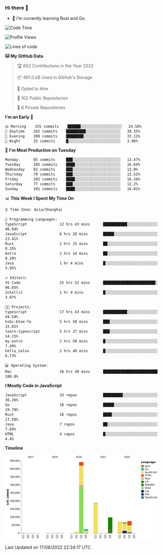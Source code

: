 ### Hi there 👋

- 🌱 I’m currently learning Rust and Go.

<!--START_SECTION:waka-->
![Code Time](http://img.shields.io/badge/Code%20Time-677%20hrs%2031%20mins-blue)

![Profile Views](http://img.shields.io/badge/Profile%20Views-0-blue)

![Lines of code](https://img.shields.io/badge/From%20Hello%20World%20I%27ve%20Written-979%20Thousand%20lines%20of%20code-blue)

**🐱 My GitHub Data** 

> 🏆 652 Contributions in the Year 2022
 > 
> 📦 461.0 kB Used in GitHub's Storage 
 > 
> 💼 Opted to Hire
 > 
> 📜 102 Public Repositories 
 > 
> 🔑 6 Private Repositories  
 > 
**I'm an Early 🐤** 

```text
🌞 Morning    155 commits    ██████░░░░░░░░░░░░░░░░░░░   24.56% 
🌆 Daytime    242 commits    █████████░░░░░░░░░░░░░░░░   38.35% 
🌃 Evening    209 commits    ████████░░░░░░░░░░░░░░░░░   33.12% 
🌙 Night      25 commits     █░░░░░░░░░░░░░░░░░░░░░░░░   3.96%

```
📅 **I'm Most Productive on Tuesday** 

```text
Monday       85 commits     ███░░░░░░░░░░░░░░░░░░░░░░   13.47% 
Tuesday      105 commits    ████░░░░░░░░░░░░░░░░░░░░░   16.64% 
Wednesday    82 commits     ███░░░░░░░░░░░░░░░░░░░░░░   13.0% 
Thursday     79 commits     ███░░░░░░░░░░░░░░░░░░░░░░   12.52% 
Friday       102 commits    ████░░░░░░░░░░░░░░░░░░░░░   16.16% 
Saturday     77 commits     ███░░░░░░░░░░░░░░░░░░░░░░   12.2% 
Sunday       101 commits    ████░░░░░░░░░░░░░░░░░░░░░   16.01%

```


📊 **This Week I Spent My Time On** 

```text
⌚︎ Time Zone: Asia/Shanghai

💬 Programming Languages: 
TypeScript               12 hrs 43 mins      ███████████░░░░░░░░░░░░░░   46.94% 
JavaScript               6 hrs 20 mins       █████░░░░░░░░░░░░░░░░░░░░   23.41% 
Rust                     2 hrs 15 mins       ██░░░░░░░░░░░░░░░░░░░░░░░   8.35% 
Astro                    2 hrs 14 mins       ██░░░░░░░░░░░░░░░░░░░░░░░   8.28% 
Java                     1 hr 4 mins         █░░░░░░░░░░░░░░░░░░░░░░░░   3.95%

🔥 Editors: 
VS Code                  25 hrs 52 mins      ████████████████████████░   96.03% 
IntelliJ                 1 hr 4 mins         █░░░░░░░░░░░░░░░░░░░░░░░░   3.97%

🐱‍💻 Projects: 
typescript               17 hrs 43 mins      ███████████░░░░░░░░░░░░░░   44.54% 
hsbc-btoe-fe             5 hrs 58 mins       ███░░░░░░░░░░░░░░░░░░░░░░   15.01% 
learn-typescript         5 hrs 37 mins       ███░░░░░░░░░░░░░░░░░░░░░░   14.15% 
my-astro                 2 hrs 58 mins       █░░░░░░░░░░░░░░░░░░░░░░░░   7.49% 
hello_salvo              2 hrs 40 mins       █░░░░░░░░░░░░░░░░░░░░░░░░   6.73%

💻 Operating System: 
Mac                      26 hrs 40 mins      █████████████████████████   100.0%

```

**I Mostly Code in JavaScript** 

```text
JavaScript               33 repos            █████████░░░░░░░░░░░░░░░░   36.26% 
Go                       18 repos            █████░░░░░░░░░░░░░░░░░░░░   19.78% 
Rust                     16 repos            ████░░░░░░░░░░░░░░░░░░░░░   17.58% 
Java                     7 repos             ██░░░░░░░░░░░░░░░░░░░░░░░   7.69% 
HTML                     4 repos             █░░░░░░░░░░░░░░░░░░░░░░░░   4.4%

```


**Timeline**

![Chart not found](https://raw.githubusercontent.com/elton/elton/main/charts/bar_graph.png) 


 Last Updated on 17/08/2022 22:24:17 UTC
<!--END_SECTION:waka-->

<!--
**elton/elton** is a ✨ _special_ ✨ repository because its `README.md` (this file) appears on your GitHub profile.

Here are some ideas to get you started:

- 🔭 I’m currently working on ...
- 🌱 I’m currently learning ...
- 👯 I’m looking to collaborate on ...
- 🤔 I’m looking for help with ...
- 💬 Ask me about ...
- 📫 How to reach me: ...
- 😄 Pronouns: ...
- ⚡ Fun fact: ...
-->
